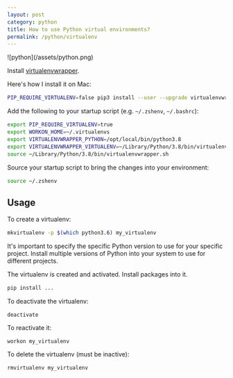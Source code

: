 ```yaml
---
layout: post
category: python
title: How to use Python virtual environments?
permalink: /python/virtualenv
---
```

<div class="wide-logos" markdown="1">
![python](/assets/python.png)
</div>

Install
[virtualenvwrapper](https://virtualenvwrapper.readthedocs.io/en/latest/).

Here's how I install it on Mac:

```sh
PIP_REQUIRE_VIRTUALENV=false pip3 install --user --upgrade virtualenvwrapper
```

Add the following to your startup script (e.g. `~/.zshenv`, `~/.bashrc`):
```sh
export PIP_REQUIRE_VIRTUALENV=true
export WORKON_HOME=~/.virtualenvs
export VIRTUALENVWRAPPER_PYTHON=/opt/local/bin/python3.8
export VIRTUALENVWRAPPER_VIRTUALENV=~/Library/Python/3.8/bin/virtualenv
source ~/Library/Python/3.8/bin/virtualenvwrapper.sh
```

Source your startup script to bring the changes into your environment:
```sh
source ~/.zshenv
```

## Usage

To create a virtualenv:
```sh
mkvirtualenv -p $(which python3.6) my_virtualenv
```

It's important to specify the specific Python version to use for your specific
project. Install multiple versions of Python into your system to use for
different projects.

The virtualenv is created and activated. Install packages into it.

```sh
pip install ...
```

To deactivate the virtualenv:
```
deactivate
```

To reactivate it:
```
workon my_virtualenv
```

To delete the virtualenv (must be inactive):
```
rmvirtualenv my_virtualenv
```

